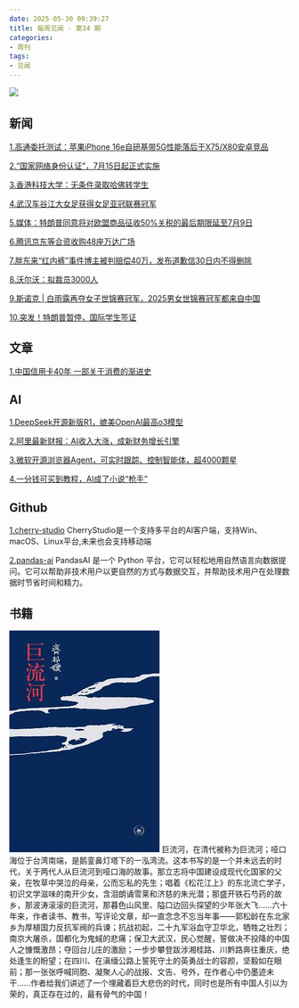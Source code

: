 ```yaml
---
date: 2025-05-30 09:39:27
title: 每周见闻 - 第34 期
categories:
- 周刊
tags:
- 见闻
---
```

![](/images/2025/20250530094008.jpg)

## 新闻
[1.高通委托测试：苹果iPhone 16e自研基带5G性能落后于X75/X80安卓竞品](https://tech.ifeng.com/c/8jiRuncLAgK)

[2.“国家网络身份认证”，7月15日起正式实施](https://mp.weixin.qq.com/s/7NiqfDYMG_ZmaW0ArQluhA)

[3.香港科技大学：无条件录取哈佛转学生](https://mp.weixin.qq.com/s/crdLy3bDou9HnFecREZfSQ)

[4.武汉车谷江大女足获得女足亚冠联赛冠军](https://mp.weixin.qq.com/s/JOZU2SB7g4gyQLz1IIUQYQ)

[5.媒体：特朗普同意将对欧盟商品征收50%关税的最后期限延至7月9日](https://mp.weixin.qq.com/s/FNROVLx1BhmBBgxK6A2vVg)

[6.腾讯京东等合资收购48座万达广场](https://tech.ifeng.com/c/8jfZpAWxmws)

[7.胖东来“红内裤”事件博主被判赔偿40万，发布道歉信30日内不得删除](https://mp.weixin.qq.com/s/KauK-m7lB4-fYP21zex6sg)

[8.沃尔沃：拟裁员3000人](https://mp.weixin.qq.com/s/ohmC03FwljGPw3i9SUUh4g)

[9.斯诺克 | 白雨露再夺女子世锦赛冠军，2025男女世锦赛冠军都来自中国](https://mp.weixin.qq.com/s/mePXaVDAHvnTZbPH5LEvZA)

[10.突发！特朗普暂停，国际学生签证](https://mp.weixin.qq.com/s/-LJxfv87-CJdqLtmRCJtwQ)

## 文章
[1.中国信用卡40年 一部关于消费的渐进史](https://mp.weixin.qq.com/s/a9ONdi1alEAcJ9j_Lbixow)

## AI
[1.DeepSeek开源新版R1，媲美OpenAI最高o3模型](https://mp.weixin.qq.com/s/wYOYWr59TunFHMifSPJuLA)

[2.阿里最新财报：AI收入大涨，成新财务增长引擎](https://mp.weixin.qq.com/s/zHwAeXjBD0J_C33zUxSZyQ)

[3.微软开源浏览器Agent，可实时跟踪、控制智能体，超4000颗星](https://mp.weixin.qq.com/s/ZD-ZL0xyccIYBXapUyDgNA)

[4.一分钱可买到教程，AI成了小说“枪手”](https://mp.weixin.qq.com/s/Co80jUZVDqqKe3P2QcNazA)

## Github
[1.cherry-studio](https://github.com/CherryHQ/cherry-studio)
CherryStudio是一个支持多平台的AI客户端，支持Win、macOS、Linux平台,未来也会支持移动端

[2.pandas-ai](https://github.com/sinaptik-ai/pandas-ai)
PandasAI 是一个 Python 平台，它可以轻松地用自然语言向数据提问。它可以帮助非技术用户以更自然的方式与数据交互，并帮助技术用户在处理数据时节省时间和精力。

## 书籍

![巨流河](/images/2025/s4494379.jpg)
巨流河，在清代被称为巨流河；哑口海位于台湾南端，是鹅銮鼻灯塔下的一泓湾流。这本书写的是一个并未远去的时代，关于两代人从巨流河到哑口海的故事。那立志将中国建设成现代化国家的父亲，在牧草中哭泣的母亲，公而忘私的先生；唱着《松花江上》的东北流亡学子，初识文学滋味的南开少女，含泪朗诵雪莱和济慈的朱光潜；那盛开铁石芍药的故乡，那波涛滚滚的巨流河，那暮色山风里、隘口边回头探望的少年张大飞……六十年来，作者读书、教书，写评论文章，却一直念念不忘当年事——郭松龄在东北家乡为厚植国力反抗军阀的兵谏；抗战初起，二十九军浴血守卫华北，牺牲之壮烈；南京大屠杀，国都化为鬼蜮的悲痛；保卫大武汉，民心觉醒，誓做决不投降的中国人之慷慨激昂；夺回台儿庄的激励；一步步攀登跋涉湘桂路、川黔路奔往重庆，绝处逢生的盼望；在四川、在滇缅公路上誓死守土的英勇战士的容颜，坚毅如在眼前；那一张张呼喊同胞、凝聚人心的战报、文告、号外，在作者心中仍墨迹未干……作者给我们讲述了一个埋藏着巨大悲伤的时代，同时也是所有中国人引以为荣的，真正存在过的，最有骨气的中国！
